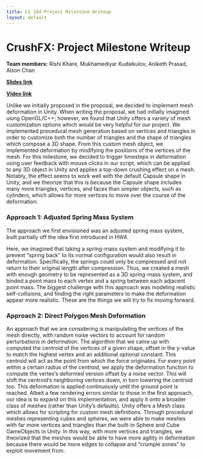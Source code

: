 ```yaml
---
title: CS 184 Project Milestone Writeup
layout: default
---
```


# CrushFX: Project Milestone Writeup

**Team members:** Rishi Khare, Mukhamediyar Kudaikulov, Aniketh Prasad, Alson Chan


[**Slides link**](https://docs.google.com/presentation/d/1dUNogIycKB2LvxmcyCh_iG_rNrrFzwdjxUTlK2wJFA4/edit?usp=sharing)


[**Video link**](https://drive.google.com/file/d/1fhrD-eqZeU7lFNIZL7pBSrFi52CqsTPQ/view?usp=sharing)


Unlike we initially proposed in the proposal, we decided to implement mesh deformation in Unity. When writing the proposal, we had initially imagined using OpenGL/C++; however, we found that Unity offers a variety of mesh customization options which would be very helpful for our project. We implemented procedural mesh generation based on vertices and triangles in order to customize both the number of triangles and the shape of triangles which compose a 3D shape. From this custom mesh object, we implemented deformation by modifying the positions of the vertices of the mesh. For this milestone, we decided to trigger timesteps in deformation using user feedback with mouse clicks in our script, which can be applied to any 3D object in Unity and applies a top-down crushing effect on a mesh. Notably, the effect seems to work well with the default Capsule shape in Unity, and we theorize that this is because the Capsule shape includes many more triangles, vertices, and faces than simpler objects, such as cylinders, which allows for more vertices to move over the course of the deformation.

### Approach 1: Adjusted Spring Mass System
The approach we first envisioned was an adjusted spring mass system, built partially off the idea first introduced in HW4. 

Here, we imagined that taking a spring-mass system and modifying it to prevent “spring back” to its normal configuration would also result in deformation. Specifically, the springs could only be compressed and not return to their original length after compression. Thus, we created a mesh with enough geometry to be represented as a 3D spring-mass system, and binded a point mass to each vertex and a spring between each adjacent point mass. The biggest challenge with this approach was modeling realistic self-collisions, and finding the right parameters to make the deformation appear more realistic. These are the things we will try to fix moving forward.


### Approach 2: Direct Polygon Mesh Deformation
An approach that we are considering is manipulating the vertices of the mesh directly, with random noise vectors to account for random perturbations in deformation. 
The algorithm that we came up with computed the centroid of the vertices of a given shape, offset in the y-value to match the highest vertex and an additional optional constant. This centroid will act as the point from which the force originates. For every point within a certain radius of the centroid, we apply the deformation function to compute the vertex’s deformed version offset by a noise vector. This will shift the centroid’s neighboring vertices down, in turn lowering the centroid too. This deformation is applied continuously until the ground point is reached. 
Albeit a few rendering errors similar to those in the first approach, our idea is to expand on this implementation, and apply it onto a broader class of meshes (rather than Unity’s defaults).
Unity offers a Mesh class which allows for scripting for custom mesh definitions. Through procedural meshes representing cubes and spheres, we were able to make meshes with far more vertices and triangles than the built-in Sphere and Cube GameObjects in Unity. In this way, with more vertices and triangles, we theorized that the meshes would be able to have more agility in deformation because there would be more edges to collapse and “crumple zones” to exploit movement from.  


